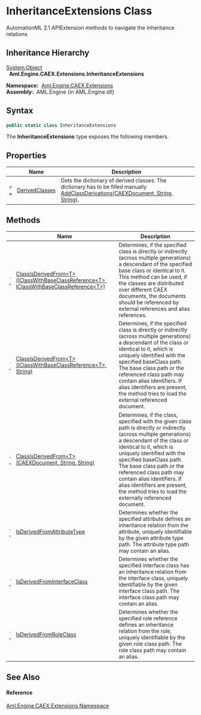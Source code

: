 InheritanceExtensions Class
===========================
AutomationML 2.1 APIExtension methods to navigate the inheritance relations


Inheritance Hierarchy
---------------------
[System.Object][1]  
  **Aml.Engine.CAEX.Extensions.InheritanceExtensions**  

  **Namespace:**  [Aml.Engine.CAEX.Extensions][2]  
  **Assembly:**  AML.Engine (in AML.Engine.dll)

Syntax
------

```csharp
public static class InheritanceExtensions
```

The **InheritanceExtensions** type exposes the following members.


Properties
----------

                                   | Name                | Description                                                                                                                              
---------------------------------- | ------------------- | ---------------------------------------------------------------------------------------------------------------------------------------- 
![Public property]![Static member] | [DerivedClasses][3] | Gets the dictionary of derived classes. The dictionary has to be filled manually [AddClassDerivations(CAEXDocument, String, String)][4]. 


Methods
-------

                                 | Name                                                                                                  | Description                                                                                                                                                                                                                                                                                                                                                                                                        
-------------------------------- | ----------------------------------------------------------------------------------------------------- | ------------------------------------------------------------------------------------------------------------------------------------------------------------------------------------------------------------------------------------------------------------------------------------------------------------------------------------------------------------------------------------------------------------------ 
![Public method]![Static member] | [ClassIsDerivedFrom&lt;T>(IClassWithBaseClassReference&lt;T>, IClassWithBaseClassReference&lt;T>)][5] | Determines, if the specified class is directly or indirectly (across multiple generations) a descendant of the specified base class or identical to it. This method can be used, if the classes are distributed over different CAEX documents, the documents should be referenced by external references and alias references.                                                                                     
![Public method]![Static member] | [ClassIsDerivedFrom&lt;T>(IClassWithBaseClassReference&lt;T>, String)][6]                             | Determines, if the specified class is directly or indirectly (across multiple generations) a descendant of the class or identical to it, which is uniquely identified with the specified baseClass path. The base class path or the referenced class path may contain alias identifiers. If alias identifiers are present, the method tries to load the external referenced document.                              
![Public method]![Static member] | [ClassIsDerivedFrom&lt;T>(CAEXDocument, String, String)][7]                                           | Determines, if the class, specified with the given class path is directly or indirectly (across multiple generations) a descendant of the class or identical to it, which is uniquely identified with the specified baseClass path. The base class path or the referenced class path may contain alias identifiers. If alias identifiers are present, the method tries to load the externally referenced document. 
![Public method]![Static member] | [IsDerivedFromAttributeType][8]                                                                       | Determines whether the specified attribute defines an inheritance relation from the attribute, uniquely identifiable by the given attribute type path. The attribute type path may contain an alias.                                                                                                                                                                                                               
![Public method]![Static member] | [IsDerivedFromInterfaceClass][9]                                                                      | Determines whether the specified interface class has an inheritance relation from the interface class, uniquely identifiable by the given interface class path. The interface class path may contain an alias.                                                                                                                                                                                                     
![Public method]![Static member] | [IsDerivedFromRoleClass][10]                                                                          | Determines whether the specified role reference defines an inheritance relation from the role, uniquely identifiable by the given role class path. The role class path may contain an alias.                                                                                                                                                                                                                       


See Also
--------

#### Reference
[Aml.Engine.CAEX.Extensions Namespace][2]  

[1]: https://docs.microsoft.com/dotnet/api/system.object
[2]: ../README.md
[3]: DerivedClasses.md
[4]: ../InheritanceExtensions_DerivedClassDictionary/AddClassDerivations.md
[5]: ClassIsDerivedFrom__1_1.md
[6]: ClassIsDerivedFrom__1_2.md
[7]: ClassIsDerivedFrom__1.md
[8]: IsDerivedFromAttributeType.md
[9]: IsDerivedFromInterfaceClass.md
[10]: IsDerivedFromRoleClass.md
[11]: https://www.automationml.org
[12]: ../../icons/logoShade.png
[Public property]: ../../icons/pubproperty.gif "Public property"
[Static member]: ../../icons/static.gif "Static member"
[Public method]: ../../icons/pubmethod.gif "Public method"